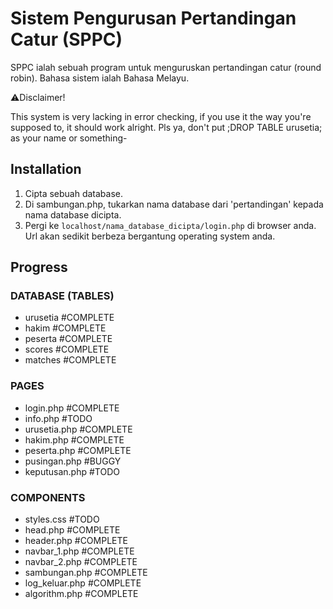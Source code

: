 # Sistem Pengurusan Pertandingan Catur (SPPC)

SPPC ialah sebuah program untuk menguruskan pertandingan catur (round robin). Bahasa sistem ialah Bahasa Melayu.

⚠️Disclaimer! 

This system is very lacking in error checking, if you use it the way you're supposed to, it should work alright. Pls ya, don't put ;DROP TABLE urusetia; as your name or something-

## Installation

1. Cipta sebuah database.
2. Di sambungan.php, tukarkan nama database dari 'pertandingan' kepada nama database dicipta.
3. Pergi ke  ```localhost/nama_database_dicipta/login.php``` di browser anda. Url akan sedikit berbeza bergantung operating system anda.

## Progress
### DATABASE (TABLES)
- urusetia #COMPLETE
- hakim #COMPLETE
- peserta #COMPLETE
- scores #COMPLETE
- matches #COMPLETE

### PAGES
- login.php #COMPLETE
- info.php #TODO
- urusetia.php #COMPLETE
- hakim.php #COMPLETE
- peserta.php #COMPLETE
- pusingan.php #BUGGY
- keputusan.php #TODO

### COMPONENTS
- styles.css #TODO
- head.php #COMPLETE
- header.php #COMPLETE
- navbar_1.php #COMPLETE
- navbar_2.php #COMPLETE
- sambungan.php #COMPLETE
- log_keluar.php #COMPLETE
- algorithm.php #COMPLETE
